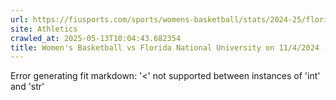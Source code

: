 ```yaml
---
url: https://fiusports.com/sports/womens-basketball/stats/2024-25/florida-national-university/boxscore/12615
site: Athletics
crawled_at: 2025-05-13T10:04:43.682354
title: Women's Basketball vs Florida National University on 11/4/2024 - Box Score - FIU Athletics
---
```


Error generating fit markdown: '<' not supported between instances of 'int' and 'str'
